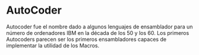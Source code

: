 # AutoCoder

Autocoder fue el nombre dado a algunos lenguajes de ensamblador para un número de ordenadores IBM en la década de los 50 y los 60. Los primeros Autocoders parecen ser los primeros ensambladores capaces de implementar la utilidad de los Macros.
